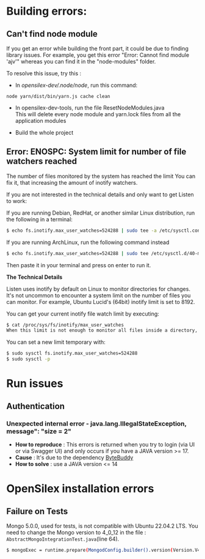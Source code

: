 # Building errors:
## Can't find node module
If you get an error while building the front part, it could be due to finding library issues. For example, you get this error "Error: Cannot find module 'ajv'" whereas you can find it in the "node-modules" folder.
  
To resolve this issue, try this :
- In *opensilex-dev/.node/node*, run this command: 

```
node yarn/dist/bin/yarn.js cache clean 
```

- In opensilex-dev-tools, run the file ResetNodeModules.java  
This will delete every node module and yarn.lock files from all the application modules
  
- Build the whole project

##  Error: ENOSPC: System limit for number of file watchers reached 

The number of files monitored by the system has reached the limit
You can fix it, that increasing the amount of inotify watchers.

If you are not interested in the technical details and only want to get Listen to work:

If you are running Debian, RedHat, or another similar Linux distribution, run the following in a terminal:

```sh
$ echo fs.inotify.max_user_watches=524288 | sudo tee -a /etc/sysctl.conf && sudo sysctl -p
```

If you are running ArchLinux, run the following command instead

```sh
$ echo fs.inotify.max_user_watches=524288 | sudo tee /etc/sysctl.d/40-max-user-watches.conf && sudo sysctl --system
```

Then paste it in your terminal and press on enter to run it.

**The Technical Details**

Listen uses inotify by default on Linux to monitor directories for changes. It's not uncommon to encounter a system limit on the number of files you can monitor. For example, Ubuntu Lucid's (64bit) inotify limit is set to 8192.

You can get your current inotify file watch limit by executing:

```sh
$ cat /proc/sys/fs/inotify/max_user_watches
When this limit is not enough to monitor all files inside a directory, the limit must be increased for Listen to work properly.
```

You can set a new limit temporary with:
```sh
$ sudo sysctl fs.inotify.max_user_watches=524288
$ sudo sysctl -p
```

# Run issues

## Authentication

### Unexpected internal error - java.lang.IllegalStateException, message": "size = 2"

- **How to reproduce** : This errors is returned when you try to login (via UI or via Swagger UI) and only occurs if you have a JAVA version >= 17.
- **Cause** : It's due to the dependency [ByteBuddy](https://bytebuddy.net/)
- **How to solve** : use a JAVA version <= 14

# OpenSilex installation errors

## Failure on Tests

Mongo 5.0.0, used for tests, is not compatible with Ubuntu 22.04.2 LTS.
You need to change the Mongo version to 4_0_12 in the file : `AbstractMongoIntegrationTest.java`(line 64).

```sh
$ mongoExec = runtime.prepare(MongodConfig.builder().version(Version.V4_0_12)
```
